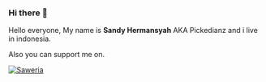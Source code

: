 ### Hi there 👋

Hello everyone, My name is **Sandy Hermansyah** AKA Pickedianz and
i live in indonesia.

Also you can support me on.


[![Saweria](https://user-images.githubusercontent.com/30236529/125119369-32591e80-e11b-11eb-9f93-c93e7a9fb779.png)](https://saweria.co/pickedianz)
